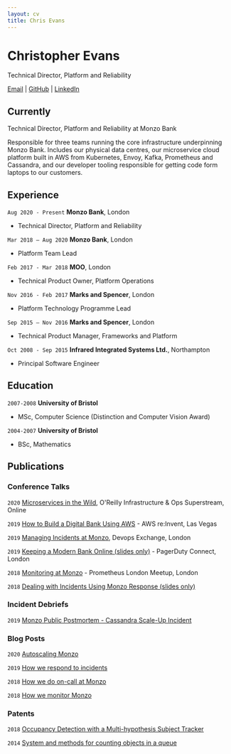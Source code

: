 ```yaml
---
layout: cv
title: Chris Evans
---
```

# Christopher Evans
Technical Director, Platform and Reliability

<div id="webaddress">
  <a href="mailto:chris@evns.io">Email</a>
| <a href="https://github.com/evnsio">GitHub</a>
| <a href="https://www.linkedin.com/in/evnsio/">LinkedIn</a>
</div>

## Currently

Technical Director, Platform and Reliability at Monzo Bank

Responsible for three teams running the core infrastructure underpinning Monzo Bank.
Includes our physical data centres, our microservice cloud platform built in AWS from Kubernetes, Envoy, Kafka, Prometheus and Cassandra, and our developer tooling responsible for getting code form laptops to our customers.  

## Experience

`Aug 2020 - Present`
__Monzo Bank__, London
- Technical Director, Platform and Reliability

`Mar 2018 – Aug 2020`
__Monzo Bank__, London
- Platform Team Lead

`Feb 2017 - Mar 2018`
__MOO__, London
- Technical Product Owner, Platform Operations

`Nov 2016 - Feb 2017`
__Marks and Spencer__, London
- Platform Technology Programme Lead

`Sep 2015 – Nov 2016`
__Marks and Spencer__, London
- Technical Product Manager, Frameworks and Platform

`Oct 2008 - Sep 2015`
__Infrared Integrated Systems Ltd.__, Northampton
- Principal Software Engineer

## Education

`2007-2008`
__University of Bristol__
- MSc, Computer Science (Distinction and Computer Vision Award)

`2004-2007`
__University of Bristol__
- BSc, Mathematics


## Publications

<!-- A list is also available [online](http://scholar.google.co.uk/citations?user=LTOTl0YAAAAJ) -->

### Conference Talks
`2020` 
[Microservices in the Wild](https://www.oreilly.com/live-training/courses/oreilly-infrastructure-ops-superstream-series/0636920410027/), O'Reilly Infrastructure & Ops Superstream, Online

`2019`
[How to Build a Digital Bank Using AWS](https://www.youtube.com/watch?v=NTgB2z0E9ZU&feature=youtu.be) - AWS re:Invent, Las Vegas

`2019`
[Managing Incidents at Monzo](https://www.youtube.com/watch?v=ZqwVlsIonIw&feature=emb_logo), Devops Exchange, London

`2019`
[Keeping a Modern Bank Online (slides only)](https://speakerdeck.com/evnsio/keeping-a-modern-bank-online) - PagerDuty Connect, London

`2018`
[Monitoring at Monzo](https://www.youtube.com/watch?v=lu7mQfWI1Jc&feature=emb_logo) - Prometheus London Meetup, London

`2018`
[Dealing with Incidents Using Monzo Response (slides only)](https://speakerdeck.com/evnsio/dealing-with-incidents-using-monzo-response) 

### Incident Debriefs

`2019`
[Monzo Public Postmortem - Cassandra Scale-Up Incident](https://monzo.com/blog/2019/09/08/why-monzo-wasnt-working-on-july-29th)

### Blog Posts 
`2020`
[Autoscaling Monzo](https://monzo.com/blog/2020/10/19/autoscaling-monzo)

`2019`
[How we respond to incidents](https://monzo.com/blog/2019/07/08/how-we-respond-to-incidents)

`2018`
[How we do on-call at Monzo](https://monzo.com/blog/2018/09/20/on-call)

`2018`
[How we monitor Monzo](https://monzo.com/blog/2018/07/27/how-we-monitor-monzo)

### Patents

`2018`
[Occupancy Detection with a Multi-hypothesis Subject Tracker](https://patents.google.com/patent/EP3428846A1)

`2014`
[System and methods for counting objects in a queue](https://patents.google.com/patent/EP2838049A2)



<!-- ### Footer

Last updated: May 2013 -->


